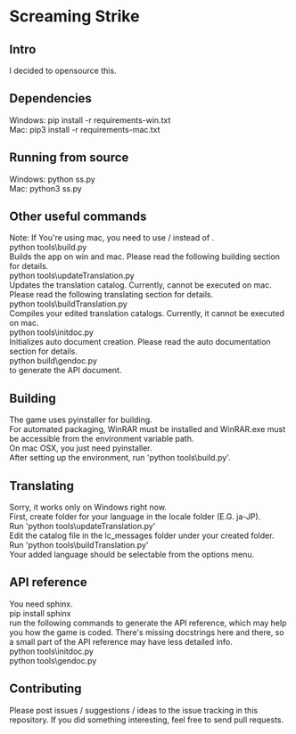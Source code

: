 # Screaming Strike  
## Intro
I decided to opensource this.  

## Dependencies  
Windows: pip install -r requirements-win.txt  
Mac: pip3 install -r requirements-mac.txt

## Running from source
Windows: python ss.py  
Mac: python3 ss.py  

## Other useful commands  
Note: If You're using mac, you need to use / instead of \.  
python tools\build.py  
Builds the app on win and mac.  Please read the following building section for details.  
python tools\updateTranslation.py  
Updates the translation catalog. Currently, cannot be executed on mac. Please read the following translating section for details.  
python tools\buildTranslation.py  
Compiles your edited translation catalogs. Currently, it cannot be executed on mac.  
python tools\initdoc.py  
Initializes auto document creation. Please read the auto documentation section for details.  
python build\gendoc.py  
to generate the API document.  

## Building
The game uses pyinstaller for building.  
For automated packaging, WinRAR must be installed and WinRAR.exe must be accessible from the environment variable path.  
On mac OSX, you just need pyinstaller.  
After setting up the environment, run 'python tools\build.py'.  

## Translating
Sorry, it works only on Windows right now.  
First, create folder for your language in the locale folder (E.G. ja-JP).  
Run 'python tools\updateTranslation.py'  
Edit the catalog file in the lc_messages folder under your created folder.  
Run 'python tools\buildTranslation.py'  
Your added language should be selectable from the options menu.  

## API reference
You need sphinx.  
pip install sphinx  
run the following commands to generate the API reference, which may help you how the game is coded. There's missing docstrings here and there, so a small part of the API reference may have less detailed info.  
python tools\initdoc.py  
python tools\gendoc.py  

## Contributing
Please post issues / suggestions / ideas to the issue tracking in this repository. If you did something interesting, feel free to send pull requests.  